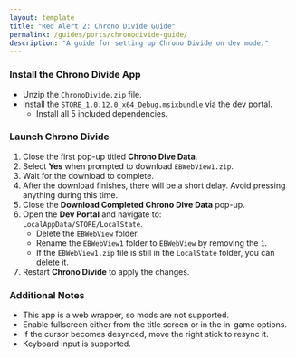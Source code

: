 ```yaml
---
layout: template
title: "Red Alert 2: Chrono Divide Guide"
permalink: /guides/ports/chronodivide-guide/
description: "A guide for setting up Chrono Divide on dev mode."
---
```


### Install the Chrono Divide App
- Unzip the `ChronoDivide.zip` file.
- Install the `STORE_1.0.12.0_x64_Debug.msixbundle` via the dev portal.
   - Install all 5 included dependencies.

### Launch Chrono Divide
1. Close the first pop-up titled **Chrono Dive Data**.  
2. Select **Yes** when prompted to download `EBWebView1.zip`.  
3. Wait for the download to complete.  
4. After the download finishes, there will be a short delay. Avoid pressing anything during this time.  
5. Close the **Download Completed Chrono Dive Data** pop-up.  
6. Open the **Dev Portal** and navigate to:  
   `LocalAppData/STORE/LocalState`.  
   - Delete the `EBWebView` folder.  
   - Rename the `EBWebView1` folder to `EBWebView` by removing the `1`.  
   - If the `EBWebView1.zip` file is still in the `LocalState` folder, you can delete it.  
7. Restart **Chrono Divide** to apply the changes.  

### Additional Notes
- This app is a web wrapper, so mods are not supported.  
- Enable fullscreen either from the title screen or in the in-game options.  
- If the cursor becomes desynced, move the right stick to resync it.
- Keyboard input is supported.
